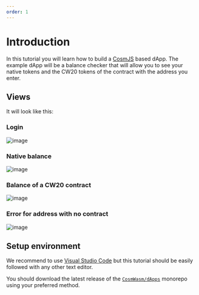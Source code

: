 ```yaml
---
order: 1
---
```


# Introduction

In this tutorial you will learn how to build a [CosmJS](https://github.com/cosmos/cosmjs) based dApp. The example dApp will be a balance checker that will allow you to see your native tokens and the CW20 tokens of the contract with the address you enter.

## Views

It will look like this:

### Login
![image](../../.vuepress/public/assets/frontend-dapp/login.png)

### Native balance
![image](../../.vuepress/public/assets/frontend-dapp/balance-native.png)

### Balance of a CW20 contract
![image](../../.vuepress/public/assets/frontend-dapp/balance-cw20.png)

### Error for address with no contract
![image](../../.vuepress/public/assets/frontend-dapp/balance-error.png)

## Setup environment

We recommend to use [Visual Studio Code](https://code.visualstudio.com) but this tutorial should be easily followed with any other text editor.

You should download the latest release of the [`CosmWasm/dApps`](https://github.com/CosmWasm/dApps) monorepo using your preferred method.
